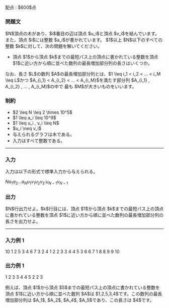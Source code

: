 
<div>

<span>

<span>

<p>
配点 : $600$点
</p>

<div>

<section>

### **問題文**

<p>
$N$頂点の木があり、$i$番目の辺は頂点 $u_i$と頂点 $v_i$を結んでいます。
また、頂点 $i$には整数 $a_i$が書かれています。
$1$以上 $N$以下のすべての整数 $k$に対して、次の問題を解いてください。
</p>

<ul>

<li>
頂点 $1$から頂点 $k$までの最短パス上の頂点に書かれている整数を頂点 $1$に近い方から順に並べた数列の最長増加部分列の長さはいくつか。
</li>

</ul>

<p>
なお、長さ $L$の数列 $A$の最長増加部分列とは、$1 \leq i_1 < i_2 < ... < i_M \leq L$かつ
$A_{i_1} < A_{i_2} < ... < A_{i_M}$を満たす部分列 $A_{i_1} , A_{i_2} , ... , A_{i_M}$の中で 最も $M$が大きいものをいいます。
</p>

</section>

</div>

<div>

<section>

### **制約**

<ul>

<li>
$2 \leq N \leq 2 \times 10^5$
</li>

<li>
$1 \leq a_i \leq 10^9$
</li>

<li>
$1 \leq u_i , v_i \leq N$
</li>

<li>
$u_i \neq v_i$
</li>

<li>
与えられるグラフは木である。
</li>

<li>
入力はすべて整数である。
</li>

</ul>

</section>

</div>

---

<div>

<div>

<section>

### **入力**

<p>
入力は以下の形式で標準入力から与えられる。
</p>

<div>

$N$$a_1$$a_2$$...$$a_N$$u_1$$v_1$$u_2$$v_2$$:$$u_{N-1}$$v_{N-1}$
</div>

</section>

</div>

<div>

<section>

### **出力**

<p>
$N$行出力せよ。$k$行目には、頂点 $1$から頂点 $k$までの最短パス上の頂点に書かれている整数を頂点 $1$に近い方から順に並べた数列の最長増加部分列の長さを出力せよ。
</p>

</section>

</div>

</div>

---

<div>

<section>

### **入力例 1**

<div>

10
1 2 5 3 4 6 7 3 2 4
1 2
2 3
3 4
4 5
3 6
6 7
1 8
8 9
9 10

</div>

</section>

</div>

<div>

<section>

### **出力例 1**

<div>

1
2
3
3
4
4
5
2
2
3

</div>

<p>
例えば、頂点 $1$から頂点 $5$までの最短パス上の頂点に書かれている整数を頂点 $1$に近い方から順に並べた数列 $A$は $1,2,5,3,4$です。この数列の最長増加部分列は $A_1$, $A_2$, $A_4$, $A_5$であり、この長さは $4$です。
</p>

</section>

</div>

</span>

</span>

</div>
